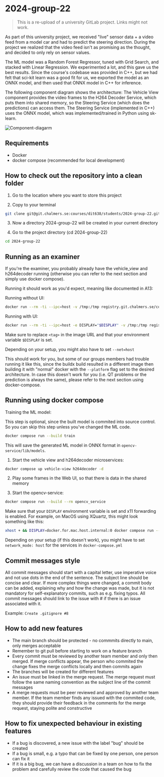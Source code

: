 # 2024-group-22
> This is a re-upload of a university GitLab project. Links might not work.

As part of this university project, we received "live" sensor data + a video feed from a model car and had to predict the steering direction. During the project we realized that the video feed isn't as promising as the thought, and decided to only rely on sensor values.

The ML model was a Random Forest Regressor, tuned with Grid Search, and stacked with Linear Regression. We experimented a lot, and this gave us the best results. Since the course's codebase was provided in C++, but we had felt that sci-kit learn was a good fit for us, we exported the model as an ONNX model, and then used that ONNX model in C++ for inference.

The following component diagram shows the architecture: The Vehicle View component provides the video frames to the H264 Decoder Service, which puts them into shared memory, so the Steering Service (which does the predictions) can access them. The Steering Service (implemented in C++) uses the ONNX model, which was implemented/trained in Python using sk-learn.


![Component-diagarm](diagrams/component-diagram.png)


## Requirements
- Docker
- docker compose (recommended for local development)


## How to check out the repository into a clean folder
1. Go to the location where you want to store this project

2. Copy to your terminal

```bash
git clone git@git.chalmers.se:courses/dit638/students/2024-group-22.git
```

3. Now a directory 2024-group-22 will be created in your current directory

4. Go to the project directory (cd 2024-group-22)
```bash
cd 2024-group-22
```

## Running as an examiner
If you're the examiner, you probably already have the vehicle_view and h264decoder running (otherwise you can refer to the next section and simply use docker compose).

Running it should work as you'd expect, meaning like documented in A13:

Running without UI: 
```bash
docker run --rm -ti --ipc=host -v /tmp:/tmp registry.git.chalmers.se/courses/dit638/students/2024-group-22:<tag> --cid=253 --name=img --width=640 --height=480
```

Running with UI:
```bash
docker run --rm -ti --ipc=host -e DISPLAY="$DISPLAY" -v /tmp:/tmp registry.git.chalmers.se/courses/dit638/students/2024-group-22:<tag> --cid=253 --name=img --width=640 --height=480 --verbose
```

Make sure to replace `<tag>` in the image URL and that your environment variable `$DISPLAY` is set.

Depending on your setup, you might also have to set `--net=host`

This should work for you, but some of our groups members had trouble running it like this, since the buildx build resulted in a different image then building it with "normal" docker with the `--platform` flag set to the desired architecture. In case this doesn't work for you (i.e. QT problems or the prediction is always the same), please refer to the next section using docker-compose.

## Running using docker compose

Training the ML model:

This step is optional, since the built model is commited into source control. So you can skip this step unless you've changed the ML code.
```bash
docker compose run --build train
```

This will save the generated ML model in ONNX format in `opencv-service/lib/models`.


1. Start the vehicle view and h264decoder microservices:
```bash
docker compose up vehicle-view h264decoder -d
```

2. Play some frames in the Web UI, so that there is data in the shared memory

3. Start the opencv-service:
```bash
docker compose run --build --rm opencv_service
```

Make sure that your `DISPLAY` environment variable is set and x11 forwarding is enabled.
For example, on MacOS using XQuartz, this might look something like this:
```bash
xhost + && DISPLAY=docker.for.mac.host.internal:0 docker compose run --build --rm opencv_service
```

Depending on your setup (if this doesn't work), you might have to set `network_mode: host` for the services in `docker-compose.yml`


## Commit messages style


All commit messages should start with a capital letter, use imperative voice and not use dots in the end of the sentence. The subject line should be concise and clear. If more complex things were changed, a commit body can be added, explaining why and how the change was made, but it is not mandatory for self-explanatory commits, such as e.g. fixing typos. All commit messages should link to the issue with # if there is an issue associated with it.


Example: `Create .gitignore #8`


## How to add new features
- The main branch should be protected - no commmits directly to main, only merges acceptable
- Remember to git pull before starting to work on a feature branch
- Every commit must be reviewed by another team member and only then merged. If merge conflicts appear, the person who commited the change fixes the merge conflicts locally and then commits again
- The branches will be created for different features
- An issue must be linked in the merge request. The merge request must follow the same naming convention as the subject line of the commit messages
- A merge requests must be peer reviewed and approved by another team member. If the team member finds any issued with the commited code, they should provide their feedback in the comments for the merge request, staying polite and constructive


## How to fix unexpected behaviour in existing features
- If a bug is discovered, a new issue with the label "bug" should be created
- If a bug is small, e.g. a typo that can be fixed by one person, one person can fix it
- If it is a big bug, we can have a discussion in a team on how to fix the problem and carefully review the code that caused the bug

